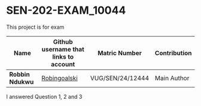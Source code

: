 # SEN-202-EXAM_10044
This project is for exam



|**Name**       | **Github username that links to account**         | **Matric Number** |	**Contribution** |
|---------------|---------------------------------------------------|-------------------|------------------|
|**Robbin Ndukwu**	|[Robingoalski](https://github.com/Robingoalski/) |VUG/SEN/24/12444   | Main Author  

I answered Question 1, 2 and 3
